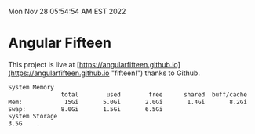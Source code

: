 Mon Nov 28 05:54:54 AM EST 2022

# Angular Fifteen


This project is live at [https://angularfifteen.github.io](https://angularfifteen.github.io "fifteen!") thanks to Github.

```bash
System Memory
               total        used        free      shared  buff/cache   available
Mem:            15Gi       5.0Gi       2.0Gi       1.4Gi       8.2Gi       8.6Gi
Swap:          8.0Gi       1.5Gi       6.5Gi
System Storage
3.5G	.
```
